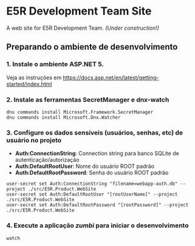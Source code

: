 E5R Development Team Site
=========================

A web site for E5R Development Team. _(Under construction!)_

## Preparando o ambiente de desenvolvimento

### 1. Instale o ambiente ASP.NET 5.

Veja as instruções em https://docs.asp.net/en/latest/getting-started/index.html

### 2. Instale as ferramentas **SecretManager** e **dnx-watch**

```
dnu commands install Microsoft.Framework.SecretManager
dnu commands install Microsoft.Dnx.Watcher
```

### 3. Configure os dados sensíveis (usuários, senhas, etc) de usuário no projeto

* __Auth:ConnectionString__: Connection string para banco SQLite de autenticação/autorização
* __Auth:DefaultRootUser__: Nome do usuário ROOT padrão
* __Auth:DefaultRootPassword__: Senha do usuário ROOT padrão

```
user-secret set Auth:ConnectionString "filename=webapp-auth.db" --project ./src/E5R.Product.WebSite
user-secret set Auth:DefaultRootUser "[rootUserName]" --project ./src/E5R.Product.WebSite
user-secret set Auth:DefaultRootPassword "[rootPassword]" --project ./src/E5R.Product.WebSite
```

### 4. Execute a aplicação _zumbi_ para iniciar o desenvolvimento

```
watch
```
